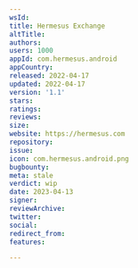 ```yaml
---
wsId: 
title: Hermesus Exchange
altTitle: 
authors: 
users: 1000
appId: com.hermesus.android
appCountry: 
released: 2022-04-17
updated: 2022-04-17
version: '1.1'
stars: 
ratings: 
reviews: 
size: 
website: https://hermesus.com
repository: 
issue: 
icon: com.hermesus.android.png
bugbounty: 
meta: stale
verdict: wip
date: 2023-04-13
signer: 
reviewArchive: 
twitter: 
social: 
redirect_from: 
features: 

---
```


